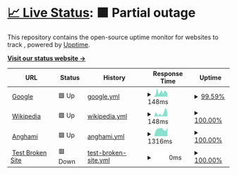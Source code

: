 # [📈 Live Status](<[https://Pradumnasaraf.github.io/Monitoring](https://ajinghami.github.io/uptime/)>): <!--live status--> **🟧 Partial outage**

This repository contains the open-source uptime monitor for websites to track , powered by [Upptime](https://github.com/upptime/upptime).

[**Visit our status website →**](https://ajinghami.github.io/uptime/)

<!--start: status pages-->
<!-- This summary is generated by Upptime (https://github.com/upptime/upptime) -->
<!-- Do not edit this manually, your changes will be overwritten -->
<!-- prettier-ignore -->
| URL | Status | History | Response Time | Uptime |
| --- | ------ | ------- | ------------- | ------ |
| <img alt="" src="https://icons.duckduckgo.com/ip3/www.google.com.ico" height="13"> [Google](https://www.google.com) | 🟩 Up | [google.yml](https://github.com/ajinghami/uptime/commits/HEAD/history/google.yml) | <details><summary><img alt="Response time graph" src="./graphs/google/response-time-week.png" height="20"> 148ms</summary><br><a href="https://ajinghami.github.io/uptime/history/google"><img alt="Response time 112" src="https://img.shields.io/endpoint?url=https%3A%2F%2Fraw.githubusercontent.com%2Fajinghami%2Fuptime%2FHEAD%2Fapi%2Fgoogle%2Fresponse-time.json"></a><br><a href="https://ajinghami.github.io/uptime/history/google"><img alt="24-hour response time 85" src="https://img.shields.io/endpoint?url=https%3A%2F%2Fraw.githubusercontent.com%2Fajinghami%2Fuptime%2FHEAD%2Fapi%2Fgoogle%2Fresponse-time-day.json"></a><br><a href="https://ajinghami.github.io/uptime/history/google"><img alt="7-day response time 148" src="https://img.shields.io/endpoint?url=https%3A%2F%2Fraw.githubusercontent.com%2Fajinghami%2Fuptime%2FHEAD%2Fapi%2Fgoogle%2Fresponse-time-week.json"></a><br><a href="https://ajinghami.github.io/uptime/history/google"><img alt="30-day response time 130" src="https://img.shields.io/endpoint?url=https%3A%2F%2Fraw.githubusercontent.com%2Fajinghami%2Fuptime%2FHEAD%2Fapi%2Fgoogle%2Fresponse-time-month.json"></a><br><a href="https://ajinghami.github.io/uptime/history/google"><img alt="1-year response time 115" src="https://img.shields.io/endpoint?url=https%3A%2F%2Fraw.githubusercontent.com%2Fajinghami%2Fuptime%2FHEAD%2Fapi%2Fgoogle%2Fresponse-time-year.json"></a></details> | <details><summary><a href="https://ajinghami.github.io/uptime/history/google">99.59%</a></summary><a href="https://ajinghami.github.io/uptime/history/google"><img alt="All-time uptime 100.00%" src="https://img.shields.io/endpoint?url=https%3A%2F%2Fraw.githubusercontent.com%2Fajinghami%2Fuptime%2FHEAD%2Fapi%2Fgoogle%2Fuptime.json"></a><br><a href="https://ajinghami.github.io/uptime/history/google"><img alt="24-hour uptime 100.00%" src="https://img.shields.io/endpoint?url=https%3A%2F%2Fraw.githubusercontent.com%2Fajinghami%2Fuptime%2FHEAD%2Fapi%2Fgoogle%2Fuptime-day.json"></a><br><a href="https://ajinghami.github.io/uptime/history/google"><img alt="7-day uptime 99.59%" src="https://img.shields.io/endpoint?url=https%3A%2F%2Fraw.githubusercontent.com%2Fajinghami%2Fuptime%2FHEAD%2Fapi%2Fgoogle%2Fuptime-week.json"></a><br><a href="https://ajinghami.github.io/uptime/history/google"><img alt="30-day uptime 99.91%" src="https://img.shields.io/endpoint?url=https%3A%2F%2Fraw.githubusercontent.com%2Fajinghami%2Fuptime%2FHEAD%2Fapi%2Fgoogle%2Fuptime-month.json"></a><br><a href="https://ajinghami.github.io/uptime/history/google"><img alt="1-year uptime 99.99%" src="https://img.shields.io/endpoint?url=https%3A%2F%2Fraw.githubusercontent.com%2Fajinghami%2Fuptime%2FHEAD%2Fapi%2Fgoogle%2Fuptime-year.json"></a></details>
| <img alt="" src="https://icons.duckduckgo.com/ip3/en.wikipedia.org.ico" height="13"> [Wikipedia](https://en.wikipedia.org) | 🟩 Up | [wikipedia.yml](https://github.com/ajinghami/uptime/commits/HEAD/history/wikipedia.yml) | <details><summary><img alt="Response time graph" src="./graphs/wikipedia/response-time-week.png" height="20"> 148ms</summary><br><a href="https://ajinghami.github.io/uptime/history/wikipedia"><img alt="Response time 219" src="https://img.shields.io/endpoint?url=https%3A%2F%2Fraw.githubusercontent.com%2Fajinghami%2Fuptime%2FHEAD%2Fapi%2Fwikipedia%2Fresponse-time.json"></a><br><a href="https://ajinghami.github.io/uptime/history/wikipedia"><img alt="24-hour response time 185" src="https://img.shields.io/endpoint?url=https%3A%2F%2Fraw.githubusercontent.com%2Fajinghami%2Fuptime%2FHEAD%2Fapi%2Fwikipedia%2Fresponse-time-day.json"></a><br><a href="https://ajinghami.github.io/uptime/history/wikipedia"><img alt="7-day response time 148" src="https://img.shields.io/endpoint?url=https%3A%2F%2Fraw.githubusercontent.com%2Fajinghami%2Fuptime%2FHEAD%2Fapi%2Fwikipedia%2Fresponse-time-week.json"></a><br><a href="https://ajinghami.github.io/uptime/history/wikipedia"><img alt="30-day response time 183" src="https://img.shields.io/endpoint?url=https%3A%2F%2Fraw.githubusercontent.com%2Fajinghami%2Fuptime%2FHEAD%2Fapi%2Fwikipedia%2Fresponse-time-month.json"></a><br><a href="https://ajinghami.github.io/uptime/history/wikipedia"><img alt="1-year response time 215" src="https://img.shields.io/endpoint?url=https%3A%2F%2Fraw.githubusercontent.com%2Fajinghami%2Fuptime%2FHEAD%2Fapi%2Fwikipedia%2Fresponse-time-year.json"></a></details> | <details><summary><a href="https://ajinghami.github.io/uptime/history/wikipedia">100.00%</a></summary><a href="https://ajinghami.github.io/uptime/history/wikipedia"><img alt="All-time uptime 100.00%" src="https://img.shields.io/endpoint?url=https%3A%2F%2Fraw.githubusercontent.com%2Fajinghami%2Fuptime%2FHEAD%2Fapi%2Fwikipedia%2Fuptime.json"></a><br><a href="https://ajinghami.github.io/uptime/history/wikipedia"><img alt="24-hour uptime 100.00%" src="https://img.shields.io/endpoint?url=https%3A%2F%2Fraw.githubusercontent.com%2Fajinghami%2Fuptime%2FHEAD%2Fapi%2Fwikipedia%2Fuptime-day.json"></a><br><a href="https://ajinghami.github.io/uptime/history/wikipedia"><img alt="7-day uptime 100.00%" src="https://img.shields.io/endpoint?url=https%3A%2F%2Fraw.githubusercontent.com%2Fajinghami%2Fuptime%2FHEAD%2Fapi%2Fwikipedia%2Fuptime-week.json"></a><br><a href="https://ajinghami.github.io/uptime/history/wikipedia"><img alt="30-day uptime 100.00%" src="https://img.shields.io/endpoint?url=https%3A%2F%2Fraw.githubusercontent.com%2Fajinghami%2Fuptime%2FHEAD%2Fapi%2Fwikipedia%2Fuptime-month.json"></a><br><a href="https://ajinghami.github.io/uptime/history/wikipedia"><img alt="1-year uptime 100.00%" src="https://img.shields.io/endpoint?url=https%3A%2F%2Fraw.githubusercontent.com%2Fajinghami%2Fuptime%2FHEAD%2Fapi%2Fwikipedia%2Fuptime-year.json"></a></details>
| <img alt="" src="https://icons.duckduckgo.com/ip3/anghami.com.ico" height="13"> [Anghami](https://anghami.com) | 🟩 Up | [anghami.yml](https://github.com/ajinghami/uptime/commits/HEAD/history/anghami.yml) | <details><summary><img alt="Response time graph" src="./graphs/anghami/response-time-week.png" height="20"> 1316ms</summary><br><a href="https://ajinghami.github.io/uptime/history/anghami"><img alt="Response time 1094" src="https://img.shields.io/endpoint?url=https%3A%2F%2Fraw.githubusercontent.com%2Fajinghami%2Fuptime%2FHEAD%2Fapi%2Fanghami%2Fresponse-time.json"></a><br><a href="https://ajinghami.github.io/uptime/history/anghami"><img alt="24-hour response time 1393" src="https://img.shields.io/endpoint?url=https%3A%2F%2Fraw.githubusercontent.com%2Fajinghami%2Fuptime%2FHEAD%2Fapi%2Fanghami%2Fresponse-time-day.json"></a><br><a href="https://ajinghami.github.io/uptime/history/anghami"><img alt="7-day response time 1316" src="https://img.shields.io/endpoint?url=https%3A%2F%2Fraw.githubusercontent.com%2Fajinghami%2Fuptime%2FHEAD%2Fapi%2Fanghami%2Fresponse-time-week.json"></a><br><a href="https://ajinghami.github.io/uptime/history/anghami"><img alt="30-day response time 1203" src="https://img.shields.io/endpoint?url=https%3A%2F%2Fraw.githubusercontent.com%2Fajinghami%2Fuptime%2FHEAD%2Fapi%2Fanghami%2Fresponse-time-month.json"></a><br><a href="https://ajinghami.github.io/uptime/history/anghami"><img alt="1-year response time 1100" src="https://img.shields.io/endpoint?url=https%3A%2F%2Fraw.githubusercontent.com%2Fajinghami%2Fuptime%2FHEAD%2Fapi%2Fanghami%2Fresponse-time-year.json"></a></details> | <details><summary><a href="https://ajinghami.github.io/uptime/history/anghami">100.00%</a></summary><a href="https://ajinghami.github.io/uptime/history/anghami"><img alt="All-time uptime 99.70%" src="https://img.shields.io/endpoint?url=https%3A%2F%2Fraw.githubusercontent.com%2Fajinghami%2Fuptime%2FHEAD%2Fapi%2Fanghami%2Fuptime.json"></a><br><a href="https://ajinghami.github.io/uptime/history/anghami"><img alt="24-hour uptime 100.00%" src="https://img.shields.io/endpoint?url=https%3A%2F%2Fraw.githubusercontent.com%2Fajinghami%2Fuptime%2FHEAD%2Fapi%2Fanghami%2Fuptime-day.json"></a><br><a href="https://ajinghami.github.io/uptime/history/anghami"><img alt="7-day uptime 100.00%" src="https://img.shields.io/endpoint?url=https%3A%2F%2Fraw.githubusercontent.com%2Fajinghami%2Fuptime%2FHEAD%2Fapi%2Fanghami%2Fuptime-week.json"></a><br><a href="https://ajinghami.github.io/uptime/history/anghami"><img alt="30-day uptime 100.00%" src="https://img.shields.io/endpoint?url=https%3A%2F%2Fraw.githubusercontent.com%2Fajinghami%2Fuptime%2FHEAD%2Fapi%2Fanghami%2Fuptime-month.json"></a><br><a href="https://ajinghami.github.io/uptime/history/anghami"><img alt="1-year uptime 98.93%" src="https://img.shields.io/endpoint?url=https%3A%2F%2Fraw.githubusercontent.com%2Fajinghami%2Fuptime%2FHEAD%2Fapi%2Fanghami%2Fuptime-year.json"></a></details>
| <img alt="" src="https://icons.duckduckgo.com/ip3/thissitedoesnotexist.koj.co.ico" height="13"> [Test Broken Site](https://thissitedoesnotexist.koj.co) | 🟥 Down | [test-broken-site.yml](https://github.com/ajinghami/uptime/commits/HEAD/history/test-broken-site.yml) | <details><summary><img alt="Response time graph" src="./graphs/test-broken-site/response-time-week.png" height="20"> 0ms</summary><br><a href="https://ajinghami.github.io/uptime/history/test-broken-site"><img alt="Response time 0" src="https://img.shields.io/endpoint?url=https%3A%2F%2Fraw.githubusercontent.com%2Fajinghami%2Fuptime%2FHEAD%2Fapi%2Ftest-broken-site%2Fresponse-time.json"></a><br><a href="https://ajinghami.github.io/uptime/history/test-broken-site"><img alt="24-hour response time 0" src="https://img.shields.io/endpoint?url=https%3A%2F%2Fraw.githubusercontent.com%2Fajinghami%2Fuptime%2FHEAD%2Fapi%2Ftest-broken-site%2Fresponse-time-day.json"></a><br><a href="https://ajinghami.github.io/uptime/history/test-broken-site"><img alt="7-day response time 0" src="https://img.shields.io/endpoint?url=https%3A%2F%2Fraw.githubusercontent.com%2Fajinghami%2Fuptime%2FHEAD%2Fapi%2Ftest-broken-site%2Fresponse-time-week.json"></a><br><a href="https://ajinghami.github.io/uptime/history/test-broken-site"><img alt="30-day response time 0" src="https://img.shields.io/endpoint?url=https%3A%2F%2Fraw.githubusercontent.com%2Fajinghami%2Fuptime%2FHEAD%2Fapi%2Ftest-broken-site%2Fresponse-time-month.json"></a><br><a href="https://ajinghami.github.io/uptime/history/test-broken-site"><img alt="1-year response time 0" src="https://img.shields.io/endpoint?url=https%3A%2F%2Fraw.githubusercontent.com%2Fajinghami%2Fuptime%2FHEAD%2Fapi%2Ftest-broken-site%2Fresponse-time-year.json"></a></details> | <details><summary><a href="https://ajinghami.github.io/uptime/history/test-broken-site">100.00%</a></summary><a href="https://ajinghami.github.io/uptime/history/test-broken-site"><img alt="All-time uptime 100.00%" src="https://img.shields.io/endpoint?url=https%3A%2F%2Fraw.githubusercontent.com%2Fajinghami%2Fuptime%2FHEAD%2Fapi%2Ftest-broken-site%2Fuptime.json"></a><br><a href="https://ajinghami.github.io/uptime/history/test-broken-site"><img alt="24-hour uptime 100.00%" src="https://img.shields.io/endpoint?url=https%3A%2F%2Fraw.githubusercontent.com%2Fajinghami%2Fuptime%2FHEAD%2Fapi%2Ftest-broken-site%2Fuptime-day.json"></a><br><a href="https://ajinghami.github.io/uptime/history/test-broken-site"><img alt="7-day uptime 100.00%" src="https://img.shields.io/endpoint?url=https%3A%2F%2Fraw.githubusercontent.com%2Fajinghami%2Fuptime%2FHEAD%2Fapi%2Ftest-broken-site%2Fuptime-week.json"></a><br><a href="https://ajinghami.github.io/uptime/history/test-broken-site"><img alt="30-day uptime 100.00%" src="https://img.shields.io/endpoint?url=https%3A%2F%2Fraw.githubusercontent.com%2Fajinghami%2Fuptime%2FHEAD%2Fapi%2Ftest-broken-site%2Fuptime-month.json"></a><br><a href="https://ajinghami.github.io/uptime/history/test-broken-site"><img alt="1-year uptime 100.00%" src="https://img.shields.io/endpoint?url=https%3A%2F%2Fraw.githubusercontent.com%2Fajinghami%2Fuptime%2FHEAD%2Fapi%2Ftest-broken-site%2Fuptime-year.json"></a></details>

<!--end: status pages-->
